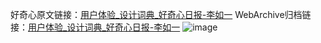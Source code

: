 好奇心原文链接：[用户体验_设计词典_好奇心日报-李如一](https://www.qdaily.com/articles/880.html)
WebArchive归档链接：[用户体验_设计词典_好奇心日报-李如一](http://web.archive.org/web/20190623145453/https://www.qdaily.com/articles/880.html)
![image](http://ww3.sinaimg.cn/large/007d5XDply1g3v45aov8lj30u02la4jc)